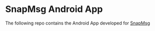 # SnapMsg Android App

The following repo contains the Android App developed for [SnapMsg](https://taller-de-programacion-2.github.io/tasks/statement/2023/2/enunciado/)

